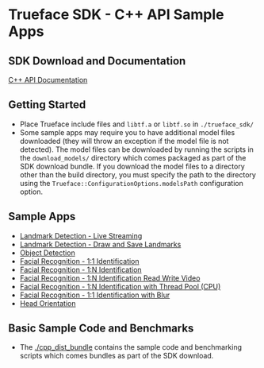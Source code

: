 # Trueface SDK - C++ API Sample Apps
## SDK Download and Documentation
[C++ API Documentation](https://reference.trueface.ai/cpp/dev/latest/index.html)

## Getting Started
* Place Trueface include files and `libtf.a` or `libtf.so` in `./trueface_sdk/`
* Some sample apps may require you to have additional model files downloaded (they will throw an exception if the model file is not detected).
The model files can be downloaded by running the scripts in the `download_models/` directory which comes packaged as part of the SDK download bundle. 
  If you download the model files to a directory other than the build directory, you must specify the path to the directory using the `Trueface::ConfigurationOptions.modelsPath` configuration option. 


## Sample Apps
* [Landmark Detection - Live Streaming](./landmark_detection/live_streaming)
* [Landmark Detection - Draw and Save Landmarks](./landmark_detection/draw_landmarks_save_images)
* [Object Detection](./object_detection/)
* [Facial Recognition - 1:1 Identification](./facial_recognition/11/)
* [Facial Recognition - 1:N Identification](./facial_recognition/1N/)
* [Facial Recognition - 1:N Identification Read Write Video](./facial_recognition/1N_read_write_video/)
* [Facial Recognition - 1:N Identification with Thread Pool (CPU)](./facial_recognition/1N_threadpool_cpu/)
* [Facial Recognition - 1:1 Identification with Blur](./facial_recognition/blur/)
* [Head Orientation](./head_orientation/)

## Basic Sample Code and Benchmarks
* The [./cpp_dist_bundle](./cpp_dist_bundle) contains the sample code and benchmarking scripts which comes bundles as part of the SDK download.